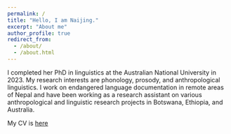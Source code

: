 ```yaml
---
permalink: /
title: "Hello, I am Naijing."
excerpt: "About me"
author_profile: true
redirect_from: 
  - /about/
  - /about.html
---
```


I completed her PhD in linguistics at the Australian National University in 2023. My research interests are phonology, prosody, and anthropological linguistics. I work on endangered language documentation in remote areas of Nepal and have been working as a research assistant on various anthropological and linguistic research projects in Botswana, Ethiopia, and Australia.

My CV is [here](.../assets/CV_NL.pdf)
